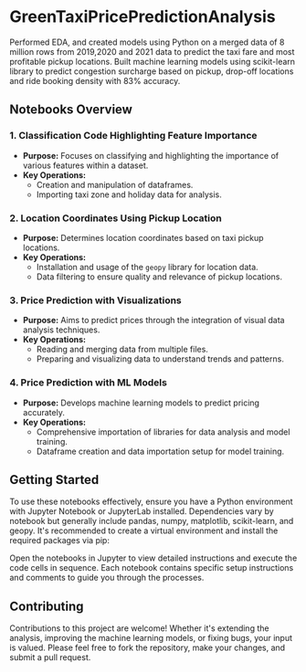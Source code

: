 # GreenTaxiPricePredictionAnalysis
Performed EDA, and created models using Python on a merged data of 8 million rows from 2019,2020 and 2021 data to predict the taxi fare and most profitable pickup locations. Built machine learning models using scikit-learn library to predict congestion surcharge based on pickup, drop-off locations and ride booking density with 83% accuracy.

## Notebooks Overview

### 1. Classification Code Highlighting Feature Importance
- **Purpose:** Focuses on classifying and highlighting the importance of various features within a dataset.
- **Key Operations:**
  - Creation and manipulation of dataframes.
  - Importing taxi zone and holiday data for analysis.

### 2. Location Coordinates Using Pickup Location
- **Purpose:** Determines location coordinates based on taxi pickup locations.
- **Key Operations:**
  - Installation and usage of the `geopy` library for location data.
  - Data filtering to ensure quality and relevance of pickup locations.

### 3. Price Prediction with Visualizations
- **Purpose:** Aims to predict prices through the integration of visual data analysis techniques.
- **Key Operations:**
  - Reading and merging data from multiple files.
  - Preparing and visualizing data to understand trends and patterns.

### 4. Price Prediction with ML Models
- **Purpose:** Develops machine learning models to predict pricing accurately.
- **Key Operations:**
  - Comprehensive importation of libraries for data analysis and model training.
  - Dataframe creation and data importation setup for model training.

## Getting Started

To use these notebooks effectively, ensure you have a Python environment with Jupyter Notebook or JupyterLab installed. Dependencies vary by notebook but generally include pandas, numpy, matplotlib, scikit-learn, and geopy. It's recommended to create a virtual environment and install the required packages via pip:


Open the notebooks in Jupyter to view detailed instructions and execute the code cells in sequence. Each notebook contains specific setup instructions and comments to guide you through the processes.

## Contributing

Contributions to this project are welcome! Whether it's extending the analysis, improving the machine learning models, or fixing bugs, your input is valued. Please feel free to fork the repository, make your changes, and submit a pull request.

